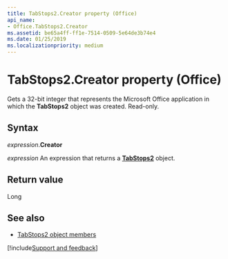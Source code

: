 ```yaml
---
title: TabStops2.Creator property (Office)
api_name:
- Office.TabStops2.Creator
ms.assetid: be65a4ff-ff1e-7514-0509-5e64de3b74e4
ms.date: 01/25/2019
ms.localizationpriority: medium
---
```



# TabStops2.Creator property (Office)

Gets a 32-bit integer that represents the Microsoft Office application in which the **TabStops2** object was created. Read-only.


## Syntax

_expression_.**Creator**

_expression_ An expression that returns a **[TabStops2](Office.TabStops2.md)** object.


## Return value

Long


## See also

- [TabStops2 object members](overview/Library-Reference/tabstops2-members-office.md)



[!include[Support and feedback](~/includes/feedback-boilerplate.md)]
